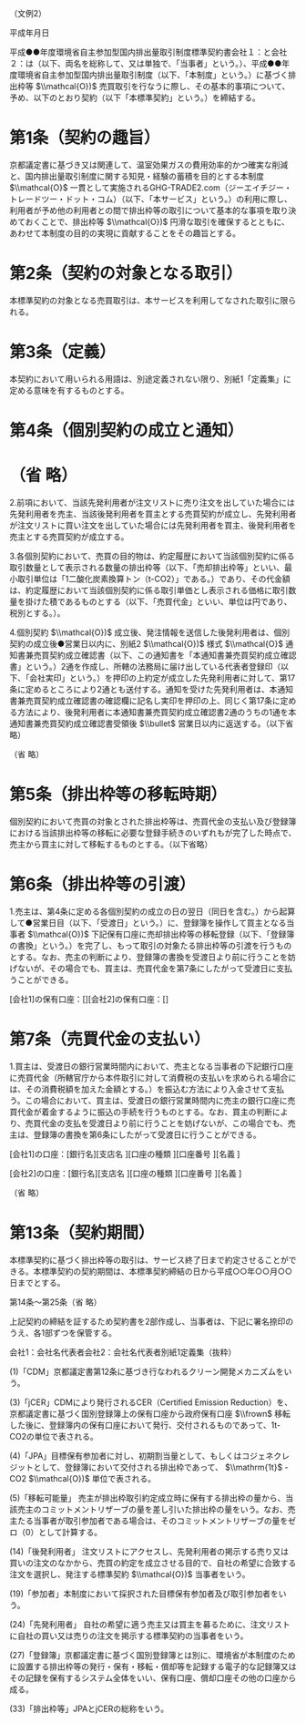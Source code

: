 （文例2）

平成年月日

平成●●年度環境省自主参加型国内排出量取引制度標準契約書会社１：と会社２：は（以下、両名を総称して、又は単独で、「当事者」という。）、平成●●年度環境省自主参加型国内排出量取引制度（以下、「本制度」という。）に基づく排出枠等 $\\mathcal{O})$ 売買取引を行なうに際し、その基本的事項について、予め、以下のとおり契約（以下「本標準契約」という。）を締結する。

# 第1条（契約の趣旨）

京都議定書に基づき又は関連して、温室効果ガスの費用効率的かつ確実な削減と、国内排出量取引制度に関する知見・経験の蓄積を目的とする本制度 $\\mathcal{O}$ 一貫として実施されるGHG-TRADE2.com（ジーエイチジー・トレードツー・ドット・コム）（以下、「本サービス」という。）の利用に際し、利用者が予め他の利用者との間で排出枠等の取引について基本的な事項を取り決めておくことで、排出枠等 $\\mathcal{O})$ 円滑な取引を確保するとともに、あわせて本制度の目的の実現に貢献することをその趣旨とする。

# 第2条（契約の対象となる取引）

本標準契約の対象となる売買取引は、本サービスを利用してなされた取引に限られる。

# 第3条（定義）

本契約において用いられる用語は、別途定義されない限り、別紙1「定義集」に定める意味を有するものとする。

# 第4条（個別契約の成立と通知）

# （省 略）

2.前項において、当該先発利用者が注文リストに売り注文を出していた場合には先発利用者を売主、当該後発利用者を買主とする売買契約が成立し、先発利用者が注文リストに買い注文を出していた場合には先発利用者を買主、後発利用者を売主とする売買契約が成立する。

3.各個別契約において、売買の目的物は、約定履歴において当該個別契約に係る取引数量として表示される数量の排出枠等（以下、「売却排出枠等」といい、最小取引単位は「1二酸化炭素換算トン（t-CO2）」である。）であり、その代金額は、約定履歴において当該個別契約に係る取引単価とし表示される価格に取引数量を掛けた積であるものとする（以下、「売買代金」といい、単位は円であり、税別とする。）。

4.個別契約 $\\mathcal{O})$ 成立後、発注情報を送信した後発利用者は、個別契約の成立後●営業日以内に、別紙2 $\\mathcal{O})$ 様式 $\\mathcal{O}$ 通知書兼売買契約成立確認書（以下、この通知書を「本通知書兼売買契約成立確認書」という。）2通を作成し、所轄の法務局に届け出している代表者登録印（以下、「会社実印」という。）を押印の上約定が成立した先発利用者に対して、第17条に定めるところにより2通とも送付する。通知を受けた先発利用者は、本通知書兼売買契約成立確認書の確認欄に記名し実印を押印の上、同じく第17条に定める方法により、後発利用者に本通知書兼売買契約成立確認書2通のうちの1通を本通知書兼売買契約成立確認書受領後 $\\bullet$ 営業日以内に返送する。（以下省略）

（省 略）

# 第5条（排出枠等の移転時期）

個別契約において売買の対象とされた排出枠等は、売買代金の支払い及び登録簿における当該排出枠等の移転に必要な登録手続きのいずれもが完了した時点で、売主から買主に対して移転するものとする。（以下省略）

# 第6条（排出枠等の引渡）

1.売主は、第4条に定める各個別契約の成立の日の翌日（同日を含む。）から起算して●営業日目（以下、「受渡日」という。）に、登録簿を操作して買主となる当事者 $\\mathcal{O})$ 下記保有口座に売却排出枠等の移転登録（以下、「登録簿の書換」という。）を完了し、もって取引の対象たる排出枠等の引渡を行うものとする。なお、売主の判断により、登録簿の書換を受渡日より前に行うことを妨げないが、その場合でも、買主は、売買代金を第7条にしたがって受渡日に支払うことができる。

\[会社1\]の保有口座：\[\]\[会社2\]の保有口座：\[\]

# 第7条（売買代金の支払い）

1.買主は、受渡日の銀行営業時間内において、売主となる当事者の下記銀行口座に売買代金（所轄官庁から本件取引に対して消費税の支払いを求められる場合には、その消費税額を加えた金額とする。）を振込む方法により入金させて支払う。この場合において、買主は、受渡日の銀行営業時間内に売主の銀行口座に売買代金が着金するように振込の手続を行うものとする。なお、買主の判断により、売買代金の支払を受渡日より前に行うことを妨げないが、この場合でも、売主は、登録簿の書換を第6条にしたがって受渡日に行うことができる。

\[会社1\]の口座：\[銀行名\]\[支店名 \]\[口座の種類 \]\[口座番号 \]\[名義 \]

\[会社2\]の口座：\[銀行名\]\[支店名 \]\[口座の種類 \]\[口座番号 \]\[名義 \]

（省 略）

# 第13条（契約期間）

本標準契約に基づく排出枠等の取引は、サービス終了日まで約定させることができる。本標準契約の契約期間は、本標準契約締結の日から平成○○年○○月○○日までとする。

第14条～第25条（省 略）

上記契約の締結を証するため契約書を2部作成し、当事者は、下記に署名捺印のうえ、各1部ずつを保管する。

会社1：会社名代表者会社2：会社名代表者別紙1定義集（抜粋）

(1)「CDM」京都議定書第12条に基づき行なわれるクリーン開発メカニズムをいう。

(3)「jCER」CDMにより発行されるCER（Certified Emission Reduction）を、京都議定書に基づく国別登録簿上の保有口座から政府保有口座 $\\frown$ 移転した後に、登録簿内の保有口座において発行、交付されるものであって、1t-CO2の単位で表される。

(4)「JPA」目標保有参加者に対し、初期割当量として、もしくはコジェネクレジットとして、登録簿において交付される排出枠であって、 $\\mathrm{1t}$ -CO2 $\\mathcal{O})$ 単位で表される。

(5)「移転可能量」 売主が排出枠取引約定成立時に保有する排出枠の量から、当該売主のコミットメントリザーブの量を差し引いた排出枠の量をいう。なお、売主たる当事者が取引参加者である場合は、そのコミットメントリザーブの量をゼロ（0）として計算する。

(14)「後発利用者」 注文リストにアクセスし、先発利用者の掲示する売り又は買いの注文のなかから、売買の約定を成立させる目的で、自社の希望に合致する注文を選択し、発注する標準契約 $\\mathcal{O})$ 当事者をいう。

(19)「参加者」本制度において採択された目標保有参加者及び取引参加者をいう。

(24)「先発利用者」 自社の希望に適う売主又は買主を募るために、注文リストに自社の買い又は売りの注文を掲示する標準契約の当事者をいう。

(27)「登録簿」京都議定書に基づく国別登録簿とは別に、環境省が本制度のために設置する排出枠等の発行・保有・移転・償却等を記録する電子的な記録簿又はその記録を保有するシステム全体をいい、保有口座、償却口座その他の口座から成る。

(33)「排出枠等」JPAとjCERの総称をいう。